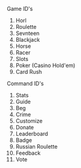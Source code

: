 Game ID's
1. Horl
2. Roulette
3. Sevnteen
4. Blackjack
5. Horse
6. Racer
7. Slots
8. Poker (Casino Hold'em)
9. Card Rush
   

Command ID's
1. Stats
2. Guide
3. Beg
4. Crime
5. Customize
6. Donate
7. Leaderboard
8. Badge
9. Russian Roulette
10. Feedback
11. Vote
